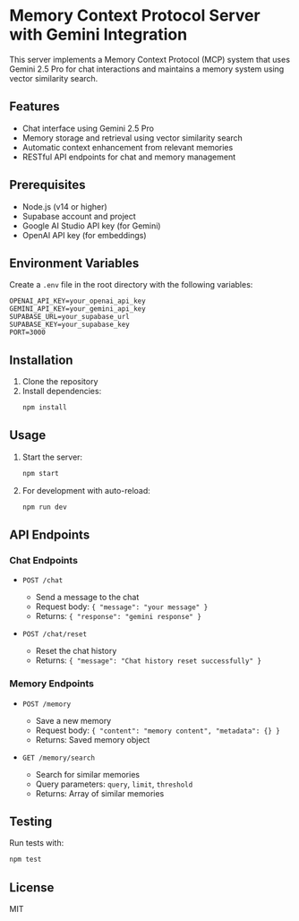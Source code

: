 # Memory Context Protocol Server with Gemini Integration

This server implements a Memory Context Protocol (MCP) system that uses Gemini 2.5 Pro for chat interactions and maintains a memory system using vector similarity search.

## Features

- Chat interface using Gemini 2.5 Pro
- Memory storage and retrieval using vector similarity search
- Automatic context enhancement from relevant memories
- RESTful API endpoints for chat and memory management

## Prerequisites

- Node.js (v14 or higher)
- Supabase account and project
- Google AI Studio API key (for Gemini)
- OpenAI API key (for embeddings)

## Environment Variables

Create a `.env` file in the root directory with the following variables:

```env
OPENAI_API_KEY=your_openai_api_key
GEMINI_API_KEY=your_gemini_api_key
SUPABASE_URL=your_supabase_url
SUPABASE_KEY=your_supabase_key
PORT=3000
```

## Installation

1. Clone the repository
2. Install dependencies:
   ```bash
   npm install
   ```

## Usage

1. Start the server:
   ```bash
   npm start
   ```

2. For development with auto-reload:
   ```bash
   npm run dev
   ```

## API Endpoints

### Chat Endpoints

- `POST /chat`
  - Send a message to the chat
  - Request body: `{ "message": "your message" }`
  - Returns: `{ "response": "gemini response" }`

- `POST /chat/reset`
  - Reset the chat history
  - Returns: `{ "message": "Chat history reset successfully" }`

### Memory Endpoints

- `POST /memory`
  - Save a new memory
  - Request body: `{ "content": "memory content", "metadata": {} }`
  - Returns: Saved memory object

- `GET /memory/search`
  - Search for similar memories
  - Query parameters: `query`, `limit`, `threshold`
  - Returns: Array of similar memories

## Testing

Run tests with:
```bash
npm test
```

## License

MIT 